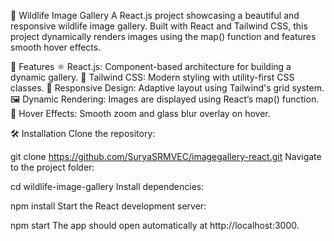 🌿 Wildlife Image Gallery
A React.js project showcasing a beautiful and responsive wildlife image gallery. Built with React and Tailwind CSS, this project dynamically renders images using the map() function and features smooth hover effects.

🚀 Features
⚛️ React.js: Component-based architecture for building a dynamic gallery.
🎨 Tailwind CSS: Modern styling with utility-first CSS classes.
📱 Responsive Design: Adaptive layout using Tailwind's grid system.
🖼️ Dynamic Rendering: Images are displayed using React’s map() function.
🌟 Hover Effects: Smooth zoom and glass blur overlay on hover.

🛠️ Installation
Clone the repository:

git clone https://github.com/SuryaSRMVEC/imagegallery-react.git
Navigate to the project folder:

cd wildlife-image-gallery
Install dependencies:

npm install
Start the React development server:

npm start
The app should open automatically at http://localhost:3000.
